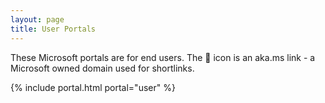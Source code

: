 ```yaml
---
layout: page
title: User Portals
---
```


These Microsoft portals are for end users. The 🔁 icon is an aka.ms link - a Microsoft owned domain used for shortlinks.

{% include portal.html portal="user" %}
